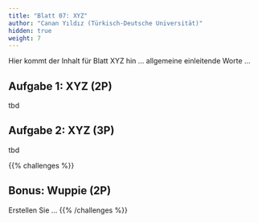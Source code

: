 ```yaml
---
title: "Blatt 07: XYZ"
author: "Canan Yıldız (Türkisch-Deutsche Universität)"
hidden: true
weight: 7
---
```



Hier kommt der Inhalt für Blatt XYZ hin ... allgemeine einleitende Worte ...

## Aufgabe 1: XYZ (2P)

tbd

## Aufgabe 2: XYZ (3P)

tbd



{{% challenges %}}
## Bonus: Wuppie (2P)
Erstellen Sie ...
{{% /challenges %}}
